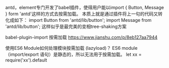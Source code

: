 antd，element专门开发了babel插件，使得用户能以import { Button, Message } form 'antd'这样的方式去按需加载。
本质上就是通过插件将上一句的代码又转化成如下：
import Button from 'antd/lib/button';
import Message from 'antd/lib/button';
这样似乎是最完美的变相tree-shaking方案


babel-plugin-import 按需加载
https://www.jianshu.com/p/8eb127aa7944



使用ES6 Module如何处理模块按需加载 (lazyload)？
ES6 module（import/export 语句）是静态的，所以无法用于按需加载。
let xx = require('xx').default
